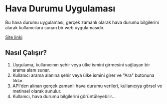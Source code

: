 # Hava Durumu Uygulaması

Bu hava durumu uygulaması, gerçek zamanlı olarak hava durumu bilgilerini alarak kullanıcılara sunan bir web uygulamasıdır.

[Site linki](https://radiant-crumble-4792e1.netlify.app)

## Nasıl Çalışır?

1. Uygulama, kullanıcının şehir veya ülke ismini girmesini sağlayan bir arama alanı sunar.
2. Kullanıcı arama alanına şehir veya ülke ismini girer ve "Ara" butonuna tıklar.
3. API'den alınan gerçek zamanlı hava durumu verileri, kullanıcıya görsel ve metinsel olarak sunulur.
4. Kullanıcı, hava durumu bilgilerini görüntüleyebilir...

